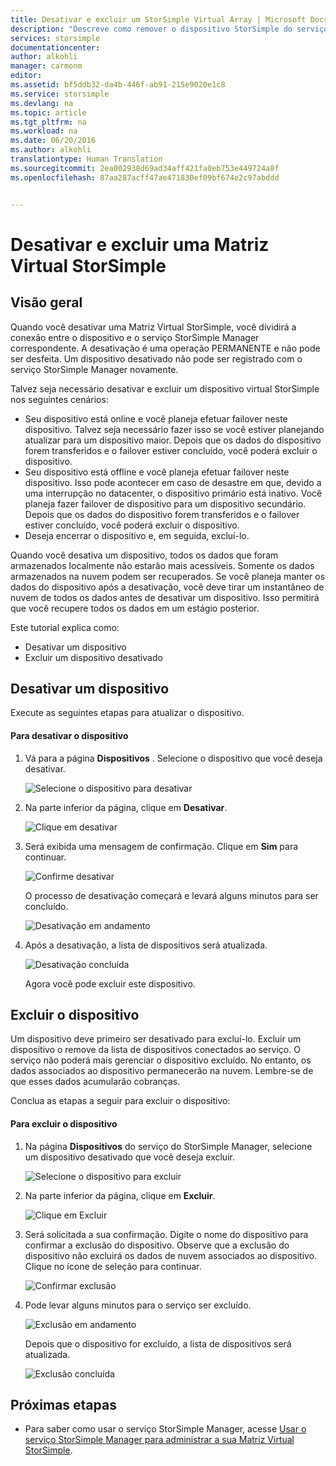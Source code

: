 ```yaml
---
title: Desativar e excluir um StorSimple Virtual Array | Microsoft Docs
description: "Descreve como remover o dispositivo StorSimple do serviço primeiro desativando-o e então excluindo-o."
services: storsimple
documentationcenter: 
author: alkohli
manager: carmonm
editor: 
ms.assetid: bf5ddb32-da4b-446f-ab91-215e9020e1c8
ms.service: storsimple
ms.devlang: na
ms.topic: article
ms.tgt_pltfrm: na
ms.workload: na
ms.date: 06/20/2016
ms.author: alkohli
translationtype: Human Translation
ms.sourcegitcommit: 2ea002938d69ad34aff421fa0eb753e449724a8f
ms.openlocfilehash: 87aa287acff47ae471830ef09bf674e2c97abddd


---
```

# <a name="deactivate-and-delete-a-storsimple-virtual-array"></a>Desativar e excluir uma Matriz Virtual StorSimple
## <a name="overview"></a>Visão geral
Quando você desativar uma Matriz Virtual StorSimple, você dividirá a conexão entre o dispositivo e o serviço StorSimple Manager correspondente. A desativação é uma operação PERMANENTE e não pode ser desfeita. Um dispositivo desativado não pode ser registrado com o serviço StorSimple Manager novamente.

Talvez seja necessário desativar e excluir um dispositivo virtual StorSimple nos seguintes cenários:

* Seu dispositivo está online e você planeja efetuar failover neste dispositivo. Talvez seja necessário fazer isso se você estiver planejando atualizar para um dispositivo maior. Depois que os dados do dispositivo forem transferidos e o failover estiver concluído, você poderá excluir o dispositivo.
* Seu dispositivo está offline e você planeja efetuar failover neste dispositivo. Isso pode acontecer em caso de desastre em que, devido a uma interrupção no datacenter, o dispositivo primário está inativo. Você planeja fazer failover de dispositivo para um dispositivo secundário. Depois que os dados do dispositivo forem transferidos e o failover estiver concluído, você poderá excluir o dispositivo.
* Deseja encerrar o dispositivo e, em seguida, excluí-lo. 

Quando você desativa um dispositivo, todos os dados que foram armazenados localmente não estarão mais acessíveis. Somente os dados armazenados na nuvem podem ser recuperados. Se você planeja manter os dados do dispositivo após a desativação, você deve tirar um instantâneo de nuvem de todos os dados antes de desativar um dispositivo. Isso permitirá que você recupere todos os dados em um estágio posterior.

Este tutorial explica como:

* Desativar um dispositivo 
* Excluir um dispositivo desativado

## <a name="deactivate-a-device"></a>Desativar um dispositivo
Execute as seguintes etapas para atualizar o dispositivo.

#### <a name="to-deactivate-the-device"></a>Para desativar o dispositivo
1. Vá para a página **Dispositivos** . Selecione o dispositivo que você deseja desativar.
   
    ![Selecione o dispositivo para desativar](./media/storsimple-ova-deactivate-and-delete-device/deactivate1m.png)
2. Na parte inferior da página, clique em **Desativar**.
   
    ![Clique em desativar](./media/storsimple-ova-deactivate-and-delete-device/deactivate2m.png)
3. Será exibida uma mensagem de confirmação. Clique em **Sim** para continuar. 
   
    ![Confirme desativar](./media/storsimple-ova-deactivate-and-delete-device/deactivate3m.png)
   
    O processo de desativação começará e levará alguns minutos para ser concluído.
   
    ![Desativação em andamento](./media/storsimple-ova-deactivate-and-delete-device/deactivate4m.png)
4. Após a desativação, a lista de dispositivos será atualizada. 
   
    ![Desativação concluída](./media/storsimple-ova-deactivate-and-delete-device/deactivate5m.png)
   
    Agora você pode excluir este dispositivo. 

## <a name="delete-the-device"></a>Excluir o dispositivo
Um dispositivo deve primeiro ser desativado para excluí-lo. Excluir um dispositivo o remove da lista de dispositivos conectados ao serviço. O serviço não poderá mais gerenciar o dispositivo excluído. No entanto, os dados associados ao dispositivo permanecerão na nuvem. Lembre-se de que esses dados acumularão cobranças. 

Conclua as etapas a seguir para excluir o dispositivo:

#### <a name="to-delete-the-device"></a>Para excluir o dispositivo
1. Na página **Dispositivos** do serviço do StorSimple Manager, selecione um dispositivo desativado que você deseja excluir.
   
   ![Selecione o dispositivo para excluir](./media/storsimple-ova-deactivate-and-delete-device/deactivate5m.png)
2. Na parte inferior da página, clique em **Excluir**.
   
   ![Clique em Excluir](./media/storsimple-ova-deactivate-and-delete-device/deactivate6m.png)
3. Será solicitada a sua confirmação. Digite o nome do dispositivo para confirmar a exclusão do dispositivo. Observe que a exclusão do dispositivo não excluirá os dados de nuvem associados ao dispositivo. Clique no ícone de seleção para continuar.
   
   ![Confirmar exclusão](./media/storsimple-ova-deactivate-and-delete-device/deactivate7m.png) 
4. Pode levar alguns minutos para o serviço ser excluído. 
   
   ![Exclusão em andamento](./media/storsimple-ova-deactivate-and-delete-device/deactivate8m.png)
   
    Depois que o dispositivo for excluído, a lista de dispositivos será atualizada.
   
   ![Exclusão concluída](./media/storsimple-ova-deactivate-and-delete-device/deactivate9m.png)

## <a name="next-steps"></a>Próximas etapas
* Para saber como usar o serviço StorSimple Manager, acesse [Usar o serviço StorSimple Manager para administrar a sua Matriz Virtual StorSimple](storsimple-ova-manager-service-administration.md). 




<!--HONumber=Nov16_HO3-->


